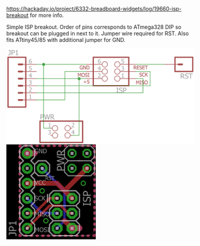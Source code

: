 https://hackaday.io/project/6332-breadboard-widgets/log/19660-isp-breakout for more info.

Simple ISP breakout. Order of pins corresponds to ATmega328 DIP so breakout can be plugged in next to it. Jumper wire required for RST. Also fits ATtiny45/85 with additional jumper for GND.

<img src="ISPbreadboardAdapter_ATmega328compatible.sch.png" alt="alt text" height="250px"><img src="ISPbreadboardAdapter_ATmega328compatible.brd.png" alt="alt text" height="250px">
